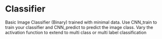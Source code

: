 # Classifier
Basic Image Classifier (Binary) trained with minimal data. 
Use CNN_train to train your classifier and CNN_predict to predict the image class. Vary the activation function to extend to multi class or multi label classification
